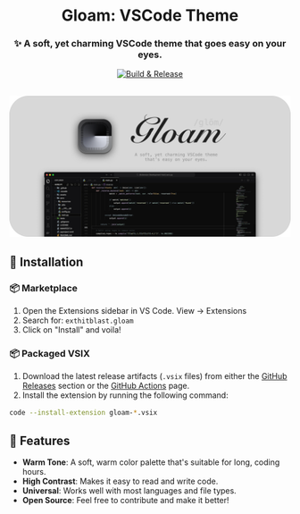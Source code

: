 <div align="center">

# Gloam: VSCode Theme
### ✨ A soft, yet charming VSCode theme that goes easy on your eyes.

[![Build & Release](https://github.com/hitblast/Gloam/actions/workflows/build.yml/badge.svg)](https://github.com/hitblast/Gloam/actions/workflows/build.yml)

<br>
<img src="assets/banner.png" style="width: 800px; height: auto;">
<br>

</div>

## 🔨 Installation

### 📦 Marketplace
1. Open the Extensions sidebar in VS Code. View → Extensions
2. Search for: `exthitblast.gloam`
3. Click on "Install" and voila!

### 📦 Packaged VSIX
1. Download the latest release artifacts (`.vsix` files) from either the [GitHub Releases](https://github.com/hitblast/Gloam/releases) section or the [GitHub Actions](https://github.com/hitblast/Gloam/actions) page.
2. Install the extension by running the following command:
```bash
code --install-extension gloam-*.vsix
```

## 🌟 Features

- **Warm Tone**: A soft, warm color palette that's suitable for long, coding hours.
- **High Contrast**: Makes it easy to read and write code.
- **Universal**: Works well with most languages and file types.
- **Open Source**: Feel free to contribute and make it better!